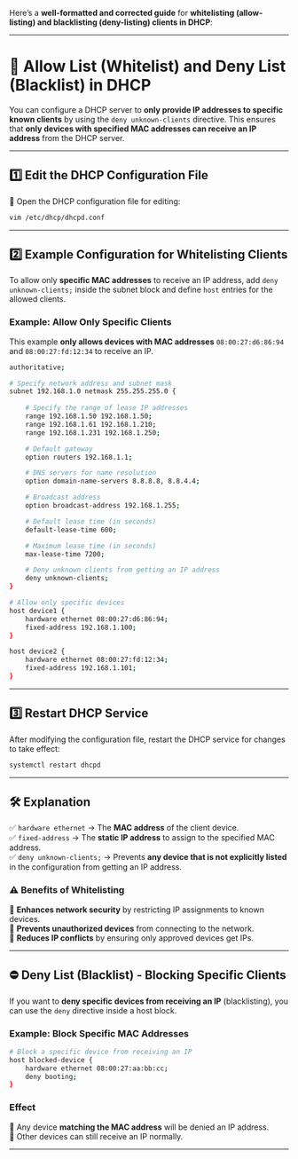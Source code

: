 Here’s a **well-formatted and corrected guide** for **whitelisting (allow-listing) and blacklisting (deny-listing) clients in DHCP**:  

---

# **🔐 Allow List (Whitelist) and Deny List (Blacklist) in DHCP**  

You can configure a DHCP server to **only provide IP addresses to specific known clients** by using the `deny unknown-clients` directive. This ensures that **only devices with specified MAC addresses can receive an IP address** from the DHCP server.  

---

## **1️⃣ Edit the DHCP Configuration File**  

📝 Open the DHCP configuration file for editing:  
```bash
vim /etc/dhcp/dhcpd.conf
```

---

## **2️⃣ Example Configuration for Whitelisting Clients**  

To allow only **specific MAC addresses** to receive an IP address, add `deny unknown-clients;` inside the subnet block and define `host` entries for the allowed clients.  

### **Example: Allow Only Specific Clients**  

This example **only allows devices with MAC addresses** `08:00:27:d6:86:94` and `08:00:27:fd:12:34` to receive an IP.  

```bash
authoritative;

# Specify network address and subnet mask
subnet 192.168.1.0 netmask 255.255.255.0 {
    
    # Specify the range of lease IP addresses
    range 192.168.1.50 192.168.1.50;
    range 192.168.1.61 192.168.1.210;
    range 192.168.1.231 192.168.1.250;

    # Default gateway
    option routers 192.168.1.1;

    # DNS servers for name resolution
    option domain-name-servers 8.8.8.8, 8.8.4.4;

    # Broadcast address
    option broadcast-address 192.168.1.255;

    # Default lease time (in seconds)
    default-lease-time 600;

    # Maximum lease time (in seconds)
    max-lease-time 7200;

    # Deny unknown clients from getting an IP address
    deny unknown-clients;
}

# Allow only specific devices
host device1 {
    hardware ethernet 08:00:27:d6:86:94;
    fixed-address 192.168.1.100;
}

host device2 {
    hardware ethernet 08:00:27:fd:12:34;
    fixed-address 192.168.1.101;
}
```

---

## **3️⃣ Restart DHCP Service**  

After modifying the configuration file, restart the DHCP service for changes to take effect:  

```bash
systemctl restart dhcpd
```

---

## **🛠️ Explanation**  

✅ `hardware ethernet` → The **MAC address** of the client device.  
✅ `fixed-address` → The **static IP address** to assign to the specified MAC address.  
✅ `deny unknown-clients;` → Prevents **any device that is not explicitly listed** in the configuration from getting an IP address.  

### **⚠️ Benefits of Whitelisting**  
🔹 **Enhances network security** by restricting IP assignments to known devices.  
🔹 **Prevents unauthorized devices** from connecting to the network.  
🔹 **Reduces IP conflicts** by ensuring only approved devices get IPs.  

---

## **⛔ Deny List (Blacklist) - Blocking Specific Clients**  

If you want to **deny specific devices from receiving an IP** (blacklisting), you can use the `deny` directive inside a host block.  

### **Example: Block Specific MAC Addresses**  

```bash
# Block a specific device from receiving an IP
host blocked-device {
    hardware ethernet 08:00:27:aa:bb:cc;
    deny booting;
}
```

### **Effect**  
🔹 Any device **matching the MAC address** will be denied an IP address.  
🔹 Other devices can still receive an IP normally.  

---
